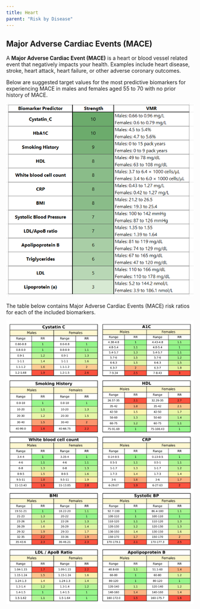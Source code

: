 ```yaml
---
title: Heart
parent: "Risk by Disease"
---
```



## Major Adverse Cardiac Events (MACE)


A **Major Adverse Cardiac Event (MACE)** is a heart or blood vessel related event that negatively impacts your health. Examples include heart disease, stroke, heart attack, heart failure, or other adverse coronary outcomes.


Below are suggested target values for the most predictive biomarkers for experiencing MACE in males and females aged 55 to 70 with no prior history of MACE.


![Heartvmr](/assets/images/table_mace.png)


The table below contains Major Adverse Cardiac Events (MACE) risk ratios for each of the included biomarkers.


![Heartrr](/assets/images/rr_mace.png)


